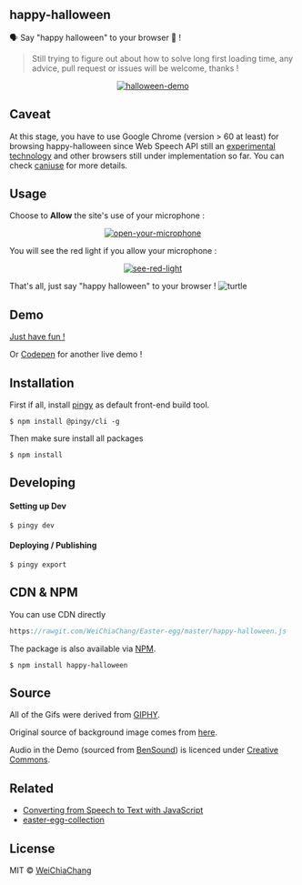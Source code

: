 ## happy-halloween
🗣 Say "happy halloween" to your browser 🎃 !

> Still trying to figure out about how to solve long first loading time, any advice, pull request or issues will be welcome, thanks !

<p align="center">
  <a target="_blank" href="https://github.com/WeiChiaChang/happy-halloween">
    <img alt="halloween-demo" src="https://i.imgur.com/HID7mRV.gif">
  </a>
</p>

## Caveat 
At this stage, you have to use Google Chrome (version >  60 at least) for browsing happy-halloween since Web Speech API still an [experimental technology](https://developer.mozilla.org/en-US/docs/Web/API/Web_Speech_API) and other browsers still under implementation so far. You can check [caniuse](https://caniuse.com/#feat=speech-recognition) for more details.

## Usage
Choose to <b>Allow</b> the site's use of your microphone :

<p align="center">
  <a target="_blank" href="https://github.com/WeiChiaChang/happy-halloween">
    <img alt="open-your-microphone" src="https://i.imgur.com/tfGf5cH.png">
  </a>
</p>

You will see the red light if you allow your microphone :

<p align="center">
  <a target="_blank" href="https://github.com/WeiChiaChang/happy-halloween">
    <img alt="see-red-light" src="https://i.imgur.com/iE55p9T.png">
  </a>
</p>

That's all, just say "happy halloween" to your browser ! ![turtle](http://i.imgur.com/879dfXS.gif)

## Demo
[Just have fun !](https://weichiachang.github.io/happy-halloween/dist/)

Or [Codepen](https://codepen.io/WeiChiaChang/full/rGKMya?editors=1010) for another live demo !

## Installation
First if all, install [pingy](https://pin.gy/cli/) as default front-end build tool.

```shell
$ npm install @pingy/cli -g
```

Then make sure install all packages

```shell
$ npm install
```

## Developing

#### Setting up Dev
```shell
$ pingy dev
```

#### Deploying / Publishing
```shell
$ pingy export
```

## CDN & NPM
You can use CDN directly
```javascript
https://rawgit.com/WeiChiaChang/Easter-egg/master/happy-halloween.js
```

The package is also available via [NPM](https://www.npmjs.com/package/happy-halloween).

```shell
$ npm install happy-halloween
```

## Source
All of the Gifs were derived from [GIPHY](https://giphy.com/).

Original source of background image comes from [here](http://tianyihengfeng.com/happy-halloween-email/).

Audio in the Demo (sourced from [BenSound](https://www.bensound.com/)) is licenced under [Creative Commons](https://www.bensound.com/licensing).

## Related
- [Converting from Speech to Text with JavaScript](https://tutorialzine.com/2017/08/converting-from-speech-to-text-with-javascript)
- [easter-egg-collection](https://github.com/WeiChiaChang/easter-egg-collection)

## License
MIT © [WeiChiaChang](https://github.com/WeiChiaChang/)
